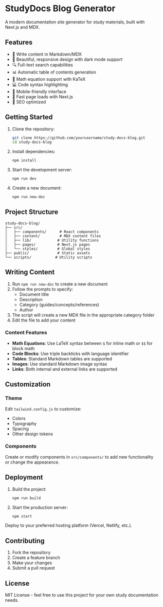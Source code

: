 # StudyDocs Blog Generator

A modern documentation site generator for study materials, built with Next.js and MDX.

## Features

- 📝 Write content in Markdown/MDX
- 🎨 Beautiful, responsive design with dark mode support
- 🔍 Full-text search capabilities
- 📊 Automatic table of contents generation
- 🧮 Math equation support with KaTeX
- 💻 Code syntax highlighting
- 📱 Mobile-friendly interface
- 🚀 Fast page loads with Next.js
- 🎯 SEO optimized

## Getting Started

1. Clone the repository:
   ```bash
   git clone https://github.com/yourusername/study-docs-blog.git
   cd study-docs-blog
   ```

2. Install dependencies:
   ```bash
   npm install
   ```

3. Start the development server:
   ```bash
   npm run dev
   ```

4. Create a new document:
   ```bash
   npm run new-doc
   ```

## Project Structure

```
study-docs-blog/
├── src/
│   ├── components/      # React components
│   ├── content/         # MDX content files
│   ├── lib/            # Utility functions
│   ├── pages/          # Next.js pages
│   └── styles/         # Global styles
├── public/             # Static assets
└── scripts/           # Utility scripts
```

## Writing Content

1. Run `npm run new-doc` to create a new document
2. Follow the prompts to specify:
   - Document title
   - Description
   - Category (guides/concepts/references)
   - Author
3. The script will create a new MDX file in the appropriate category folder
4. Edit the file to add your content

### Content Features

- **Math Equations**: Use LaTeX syntax between `$` for inline math or `$$` for block math
- **Code Blocks**: Use triple backticks with language identifier
- **Tables**: Standard Markdown tables are supported
- **Images**: Use standard Markdown image syntax
- **Links**: Both internal and external links are supported

## Customization

### Theme

Edit `tailwind.config.js` to customize:
- Colors
- Typography
- Spacing
- Other design tokens

### Components

Create or modify components in `src/components/` to add new functionality or change the appearance.

## Deployment

1. Build the project:
   ```bash
   npm run build
   ```

2. Start the production server:
   ```bash
   npm start
   ```

Deploy to your preferred hosting platform (Vercel, Netlify, etc.).

## Contributing

1. Fork the repository
2. Create a feature branch
3. Make your changes
4. Submit a pull request

## License

MIT License - feel free to use this project for your own study documentation needs.
